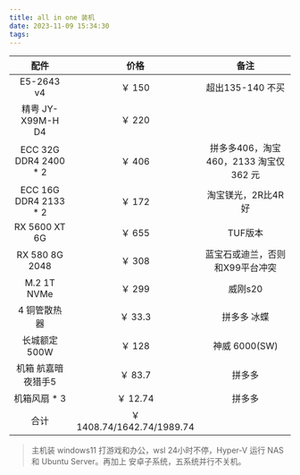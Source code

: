 ```yaml
---
title: all in one 装机
date: 2023-11-09 15:34:30
tags:
---
```

| 配件 | 价格 | 备注 |
| :---: | :---: | :---: |
| E5-2643 v4 | ￥ 150 | 超出135-140 不买 |
| 精粤 JY-X99M-H D4 | ￥ 220 |
| ECC 32G DDR4 2400 * 2 | ￥ 406 | 拼多多406，淘宝460，2133 淘宝仅 362 元 |
| ECC 16G DDR4 2133 * 2 | ￥ 172 | 淘宝镁光，2R比4R好 |
| RX 5600 XT 6G | ￥ 655 | TUF版本 |
| RX 580 8G 2048 | ￥ 308 | 蓝宝石或迪兰，否则和X99平台冲突 |
| M.2 1T NVMe | ￥ 299 | 威刚s20 |
| 4 铜管散热器 | ￥ 33.3 | 拼多多 冰蝶 |
| 长城额定 500W | ￥ 128 | 神威 6000(SW) |
| 机箱 航嘉暗夜猎手5 | ￥ 83.7 | 拼多多 |
| 机箱风扇 * 3 | ￥ 12.74 | 拼多多 |
| 合计 | ￥ 1408.74/1642.74/1989.74 |  |

> 主机装 windows11 打游戏和办公，wsl 24小时不停，Hyper-V 运行 NAS 和 Ubuntu Server。再加上 安卓子系统，五系统并行不关机。
